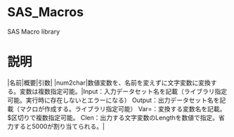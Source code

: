 # SAS_Macros
SAS Macro library


# 説明

|名前|概要|引数|
|num2char|数値変数を、名前を変えずに文字変数に変換する。変数は複数指定可能。|Input：入力データセット名を記載（ライブラリ指定可能。実行時に存在しないとエラーになる） 
Output：出力データセット名を記載（マクロが作成する。ライブラリ指定可能）
Var=：変換する変数名を記載。$区切りで複数指定可能。
Clen：出力する文字変数のLengthを数値で指定。省力すると5000が割り当てられる。|
